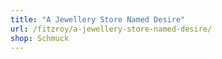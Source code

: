 ```yaml
---
title: "A Jewellery Store Named Desire"
url: /fitzroy/a-jewellery-store-named-desire/
shop: Schmuck
---
```

